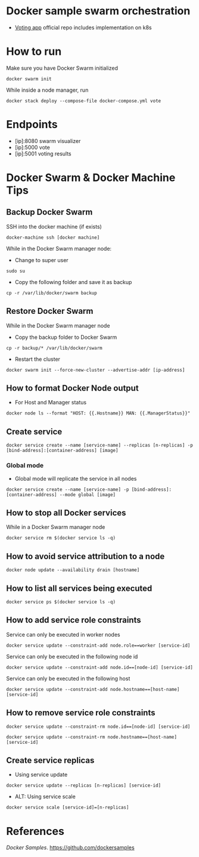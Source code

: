 # Docker sample swarm orchestration

- [Voting app](https://github.com/dockersamples/example-voting-app) official repo includes implementation on k8s

# How to run

Make sure you have Docker Swarm initialized

```{sh}
docker swarm init
```

While inside a node manager, run

```{sh}
docker stack deploy --compose-file docker-compose.yml vote
```

# Endpoints

- [ip]:8080 swarm visualizer
- [ip]:5000 vote
- [ip]:5001 voting results

# Docker Swarm & Docker Machine Tips

## Backup Docker Swarm

SSH into the docker machine (if exists)

```{sh}
docker-machine ssh [docker machine]
```

While in the Docker Swarm manager node:

- Change to super user

```{sh}
sudo su
```

- Copy the following folder and save it as backup

```{sh}
cp -r /var/lib/docker/swarm backup
```

## Restore Docker Swarm

While in the Docker Swarm manager node

- Copy the backup folder to Docker Swarm

```{sh}
cp -r backup/* /var/lib/docker/swarm 
```

- Restart the cluster

```{sh}
docker swarm init --force-new-cluster --advertise-addr [ip-address]
```

## How to format Docker Node output 

- For Host and Manager status

```{sh}
docker node ls --format "HOST: {{.Hostname}} MAN: {{.ManagerStatus}}"
```
## Create service 

```{sh}
docker service create --name [service-name] --replicas [n-replicas] -p [bind-address]:[container-address] [image]
```

### Global mode

- Global mode will replicate the service in all nodes

```{sh}
docker service create --name [service-name] -p [bind-address]:[container-address] --mode global [image]
```


## How to stop all Docker services

While in a Docker Swarm manager node

```{sh}
docker service rm $(docker service ls -q)
```

## How to avoid service attribution to a node

```{sh}
docker node update --availability drain [hostname]
```

## How to list all services being executed

```{sh}
docker service ps $(docker service ls -q)
```

## How to add service role constraints

Service can only be executed in worker nodes

```{sh}
docker service update --constraint-add node.role==worker [service-id]
```

Service can only be executed in the following node id

```{sh}
docker service update --constraint-add node.id==[node-id] [service-id]
```

Service can only be executed in the following host
```{sh}
docker service update --constraint-add node.hostname==[host-name] [service-id]
```

## How to remove service role constraints


```{sh}
docker service update --constraint-rm node.id==[node-id] [service-id]

docker service update --constraint-rm node.hostname==[host-name] [service-id]
```

## Create service replicas

- Using service update

```{sh}
docker service update --replicas [n-replicas] [service-id]
```
- ALT: Using service scale

```{sh}
docker service scale [service-id]=[n-replicas]
```
# References

*Docker Samples*. https://github.com/dockersamples